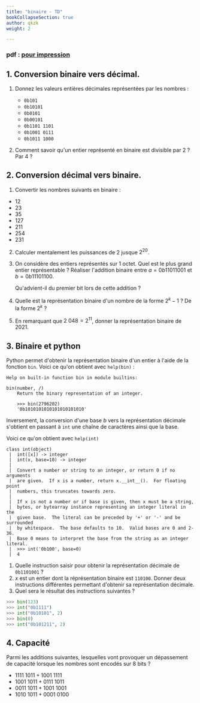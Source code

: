 ```yaml
---
title: "binaire - TD"
bookCollapseSection: true
author: qkzk
weight: 2

---
```


### pdf : [pour impression](/uploads/docsnsi/donnees_qkzk_img/TD_binaire.pdf)

## 1. Conversion binaire vers décimal.

1. Donnez les valeurs entières décimales représentées par les nombres :

    * `0b101`
    * `0b10101`
    * `0b0101`
    * `0b00101`
    * `0b1101 1101`
    * `0b1001 0111`
    * `0b1011 1000`

2. Comment savoir qu'un entier représenté en binaire est divisible par 2 ? Par 4 ?

## 2. Conversion décimal vers binaire.

1. Convertir les nombres suivants en binaire :

  * 12
  * 23
  * 35
  * 127
  * 211
  * 254
  * 231

2. Calculer mentalement les puissances de 2 jusque $2^{20}$.

3. On considère des entiers représentés sur 1 octet. Quel est le plus grand
    entier représentable ?
    Réaliser l'addition binaire entre $a = 0b1101 1001$ et $b = 0b1110 1100$.

    Qu'advient-il du premier bit lors de cette addition ?
4. Quelle est la représentation binaire d'un nombre de la forme $2^k-1$ ?
    De la forme $2^k$ ?
5. En remarquant que $2~048=2^{11}$, donner la représentation binaire de $2021$.

## 3. Binaire et python

Python permet d'obtenir la représentation binaire d'un entier à l'aide de la
fonction `bin`. Voici ce qu'on obtient avec `help(bin)` :

```
Help on built-in function bin in module builtins:

bin(number, /)
    Return the binary representation of an integer.

    >>> bin(2796202)
    '0b1010101010101010101010'
```

Inversement, la conversion d'une base $b$ vers la représentation décimale
s'obtient en passant à `int` une chaîne de caractères ainsi que la base.

Voici ce qu'on obtient avec `help(int)`

```
class int(object)
 |  int([x]) -> integer
 |  int(x, base=10) -> integer
 |
 |  Convert a number or string to an integer, or return 0 if no arguments
 |  are given.  If x is a number, return x.__int__().  For floating point
 |  numbers, this truncates towards zero.
 |
 |  If x is not a number or if base is given, then x must be a string,
 |  bytes, or bytearray instance representing an integer literal in the
 |  given base.  The literal can be preceded by '+' or '-' and be surrounded
 |  by whitespace.  The base defaults to 10.  Valid bases are 0 and 2-36.
 |  Base 0 means to interpret the base from the string as an integer literal.
 |  >>> int('0b100', base=0)
 |  4
```

1. Quelle instruction saisir pour obtenir la représentation décimale de `0b1101001` ?
2. $x$ est un entier dont la réprésentation binaire est `110100`. Donner
  deux instructions différentes permettant d'obtenir sa représentation décimale.
3. Quel sera le résultat des instructions suivantes ?

  ```python
  >>> bin(123)
  >>> int("0b1111")
  >>> int("0b10101", 2)
  >>> bin(0)
  >>> int("0b101211", 2)
  ```


## 4. Capacité

Parmi les additions suivantes, lesquelles vont provoquer un dépassement de
capacité lorsque les nombres sont encodés sur 8 bits ?

* $1111~1011 + 1001~1111$
* $1001~1011 + 0111~1011$
* $0011~1011 + 1001~1001$
* $1010~1011 + 0001~0100$

